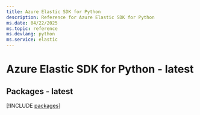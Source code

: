 ```yaml
---
title: Azure Elastic SDK for Python
description: Reference for Azure Elastic SDK for Python
ms.date: 04/22/2025
ms.topic: reference
ms.devlang: python
ms.service: elastic
---
```

# Azure Elastic SDK for Python - latest
## Packages - latest
[!INCLUDE [packages](elastic-index.md)]